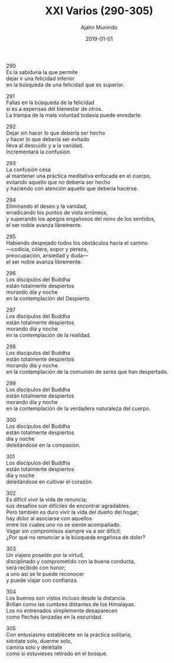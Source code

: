 ﻿---
author: "Ajahn Munindo"
title: "XXI Varios (290-305)"
booktitle: "Un Dhammapada para la Contemplación"
source: "https://forestsangha.org/teachings/books/un-dhammapada-para-la-contemplacion?language=Espa%C3%B1ol"
license: "BY-NC-ND"
publisher: "dhammamagga"
date: 2019-01-01
pubyear: 2010-2019 
weight: 21
draft: false
---  

290  
Es la sabiduría la que permite  
dejar ir una felicidad inferior  
en la búsqueda de una felicidad que es superior.  

291  
Fallas en la búsqueda de la felicidad  
si es a expensas del bienestar de otros.  
La trampa de la mala voluntad todavía puede enredarte.  

292  
Dejar sin hacer lo que debería ser hecho  
y hacer lo que debería ser evitado  
lleva al descuido y a la vanidad.  
Incrementará la confusión.  

293  
La confusión cesa  
al mantener una práctica meditativa enfocada en el cuerpo,  
evitando aquello que no debería ser hecho  
y haciendo con atención aquello que debería hacerse.  

294  
Eliminando el deseo y la vanidad,  
erradicando los puntos de vista erróneos,  
y superando los apegos engañosos del reino de los sentidos,  
el ser noble avanza libremente.  

295  
Habiendo despejado todos los obstáculos hacia el camino  
—codicia, cólera, sopor y pereza,  
preocupación, ansiedad y duda—  
el ser noble avanza libremente.  

296  
Los discípulos del Buddha  
están totalmente despiertos  
morando día y noche  
en la contemplación del Despierto.  

297  
Los discípulos del Buddha  
están totalmente despiertos  
morando día y noche  
en la contemplación de la realidad.  

298  
Los discípulos del Buddha  
están totalmente despiertos  
morando día y noche  
en la contemplación de la comunión de seres que han despertado.  

299  
Los discípulos del Buddha  
están totalmente despiertos  
morando día y noche  
en la contemplación de la verdadera naturaleza del cuerpo.  

300  
Los discípulos del Buddha  
están totalmente despiertos  
día y noche  
deleitándose en la compasión.  

301  
Los discípulos del Buddha  
están totalmente despiertos  
día y noche  
deleitándose en cultivar el corazón.  

302  
Es difícil vivir la vida de renuncia;  
sus desafíos son difíciles de encontrar agradables.  
Pero también es duro vivir la vida del dueño del hogar;  
hay dolor al asociarse con aquellos  
entre los cuales uno no se siente acompañado.  
Vagar sin compromisos siempre va a ser difícil;  
¿Por qué no renunciar a la búsqueda engañosa de dolor?  

303  
Un viajero poseído por la virtud,  
disciplinado y comprometido con la buena conducta,  
será recibido con honor;  
a uno así se le puede reconocer  
y puede viajar con confianza.  

304  
Los buenos son vistos incluso desde la distancia.  
Brillan como las cumbres distantes de los Himalayas.  
Los no entrenados simplemente desaparecen  
como flechas lanzadas en la oscuridad.  

305  
Con entusiasmo establécete en la práctica solitaria,  
siéntate solo, duerme solo,  
camina solo y deléitate  
como si estuvieses retirado en el bosque.  
